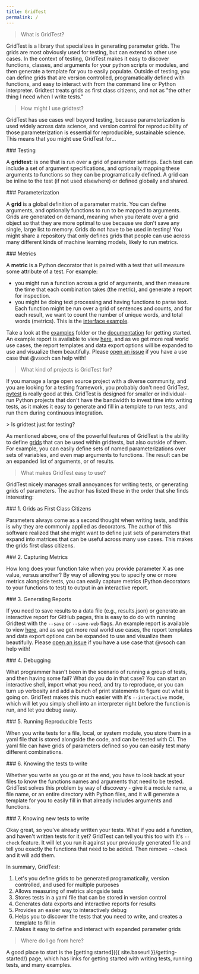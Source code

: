 ```yaml
---
title: GridTest
permalink: /
---
```


> What is GridTest?

GridTest is a library that specializes in generating parameter grids. The grids
are most obviously used for testing, but can extend to other use cases.
In the context of testing, GridTest makes it easy to discover functions,
classes, and arguments for your python scripts or modules, and then generate
a template for you to easily populate. Outside of testing, you can define
grids that are version controlled, programatically defined with functions,
and easy to interact with from the command line or Python interpreter.
Gridtest treats grids as first class citizens, and not as "the other thing
I need when I write tests."

> How might I use gridtest?

GridTest has use cases well beyond testing, because parameterization is used
widely across data science, and version control for reproducibility of those
parameterization is essential for reproducible, sustainable science.
This means that you might use GridTest for...

<a id="testing">
### Testing

A **gridtest**: is one that is run over a grid of parameter settings. Each test
can include a set of argument specifications, and optionally mapping these arguments
to functions so they can be programatically defined. 
A grid can be inline to the test (if not used elsewhere) or defined globally and shared.

<a id="grids">
### Parameterization

A **grid** is a global definition of a parameter matrix. You can define arguments,
and optionally functions to run to be mapped to arguments. Grids are generated
on demand, meaning when you iterate over a grid object so that they are more
optimal to use because we don't save any single, large list to memory.
Grids do not have to be used in testing! You might share a repository that only defines grids that people
can use across many different kinds of machine learning models, likely to run metrics.

<a id="metrics">
### Metrics

A **metric** is a Python decorator that is paired with a test that will measure some
attribute of a test. For example:
   - you might run a function across a grid of arguments, and then measure the time that each combination takes (the metric), and generate a report for inspection.
   - you might be doing text processing and having functions to parse text. Each function might be run over a grid of sentences and counts, and for each result, we want to count the number of unique words, and total words (metrics). This is the [interface example](examples/interface).

Take a look at the [examples](examples) folder or the [documentation](https://vsoch.github.io/gridtest) for getting started. An example report is available to view [here](https://vsoch.github.io/gridtest/templates/report/),
and as we get more real world use cases, the report templates and data export options will be expanded
to use and visualize them beautifully. Please [open an issue](https://github.com/vsoch/gridtest/issues) 
if you have a use case that @vsoch can help with!

<a id="kind-of-projects">

> What kind of projects is GridTest for?

If you manage a large open source project with a diverse community, and you
are looking for a testing framework, you probably don't need GridTest. 
<a href="https://docs.pytest.org/en/latest/" target="_blank">pytest</a> is
really good at this. GridTest is designed for smaller or individual-run
Python projects that don't have the bandwidth to invest time into writing tests, as it
makes it easy to generate and fill in a template to run tests,
and run them during continuous integration.

<a id="just-for-testing">
> Is gridtest just for testing?

As mentioned above, one of the powerful features of GridTest is the 
ability to define [grids](https://vsoch.github.io/gridtest/getting-started/grids/index.html) 
that can be used within gridtests, but also outside of them. For example, you can easily define sets of named
parameterizations over sets of variables, and even map arguments to functions. 
The result can be an expanded list of arguments, or of results.

> What makes GridTest easy to use?

GridTest nicely manages small annoyances for writing tests, or generating grids of parameters.
The author has listed these in the order that she finds interesting:

<a id="grids-as-first-class-citizens">
### 1. Grids as First Class Citizens

Parameters always come as a second thought when writing tests, and this is
why they are commonly applied as decorators. The author of this software
realized that she might want to define just sets of parameters that expand
into matrices that can be useful across many use cases. This makes
the grids first class citizens.

<a id="capturing-metrics">
### 2. Capturing Metrics

How long does your function take when you provide parameter X as one value, versus
another? By way of allowing you to specify one or more metrics alongside tests,
you can easily capture metrics (Python decorators to your functions to test)
to output in an interactive report.

<a id="generating-reports">
### 3. Generating Reports

If you need to save results to a data file (e.g., results.json) or generate
an interactive report for GitHub pages, this is easy to do do with running
Gridtest with the `--save` or `--save-web` flags. An example report is 
available to view [here](https://vsoch.github.io/gridtest/templates/report/),
and as we get more real world use cases, the report templates and data export 
options can be expanded to use and visualize them beautifully. Please [open an issue](https://github.com/vsoch/gridtest/issues) if you have a use case that @vsoch can help with!

<a id="debugging">
### 4. Debugging

What programmer hasn't been in the scenario of running a group of tests,
and then having some fail? What do you do in that case? You can start an interactive
shell, import what you need, and try to reproduce, or you can turn up verbosity
and add a bunch of print statements to figure out what is going on. GridTest makes
this much easier with it's `--interactive` mode, which will let you simply
shell into an interpreter right before the function is run, and let you debug 
away.

<a id="reproducible-tests">
### 5. Running Reproducible Tests

When you write tests for a file, local, or system module, you store them in
a yaml file that is stored alongside the code, and can be tested with CI.
The yaml file can have grids of parameters defined so you can easily test many
different combinations.

<a id="knowing-tests">
### 6. Knowing the tests to write

Whether you write as you go or at the end, you have to look back at your files
to know the functions names and arguments that need to be tested. GridTest solves
this problem by way of discovery - give it a module name, a file name, or
an entire directory with Python files, and it will generate a template for you
to easily fill in that already includes arguments and functions. 

<a id="knowing-new-tests">
### 7. Knowing new tests to write

Okay great, so you've already written your tests. What if you add a function,
and haven't written tests for it yet? GridTest can tell you this too with it's
`--check` feature. It will let you run it against your previously generated file
and tell you exactly the functions that need to be added. Then remove `--check`
and it will add them.


In summary, GridTest:

 1. Let's you define grids to be generated programatically, version controlled, and used for multiple purposes
 2. Allows measuring of metrics alongside tests
 3. Stores tests in a yaml file that can be stored in version control
 4. Generates data exports and interactive reports for results
 5. Provides an easier way to interactively debug
 6. Helps you to discover the tests that you need to write, and creates a template to fill in
 7. Makes it easy to define and interact with expanded parameter grids


> Where do I go from here?

A good place to start is the [getting started]({{ site.baseurl }}/getting-started/) page,
which has links for getting started with writing tests, running tests, and many examples.
